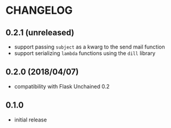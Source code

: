 # CHANGELOG

## 0.2.1 (unreleased)

* support passing `subject` as a kwarg to the send mail function
* support serializing `lambda` functions using the `dill` library

## 0.2.0 (2018/04/07)

* compatibility with Flask Unchained 0.2

## 0.1.0

* initial release
